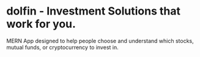 # dolfin - Investment Solutions that work for you.

MERN App designed to help people choose and understand which stocks, mutual funds, or cryptocurrency to invest in.
